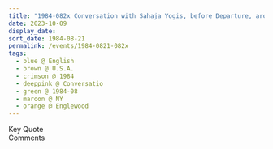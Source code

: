 ```yaml
---
title: "1984-082x Conversation with Sahaja Yogis, before Departure, around Englewood, NJ, U.S.A."
date: 2023-10-09
display_date: 
sort_date: 1984-08-21
permalink: /events/1984-0821-082x
tags:
  - blue @ English
  - brown @ U.S.A.
  - crimson @ 1984
  - deeppink @ Conversatio
  - green @ 1984-08
  - maroon @ NY
  - orange @ Englewood
---
```


<wave-list>
  <list-title color="green" width="75">Key Quote</list-title>
  <list-item color="BlanchedAlmond"  width="200"></list-item>
  <list-item color="Lavender"></list-item>
  <list-item color="BlanchedAlmond"></list-item>
</wave-list>

<br>

<wave-list>
  <list-title color="green" width="75">Comments</list-title>
  <list-item color="BlanchedAlmond"  width="200"></list-item>
  <list-item color="Lavender"></list-item>
  <list-item color="BlanchedAlmond"></list-item>
</wave-list>